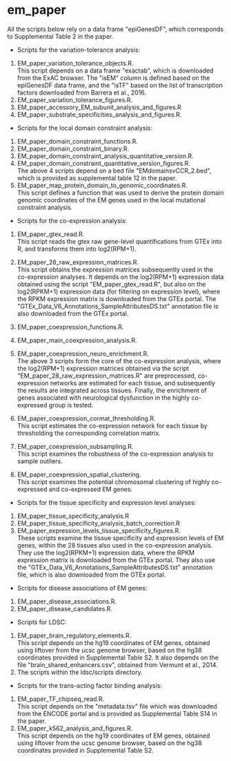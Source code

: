# em_paper
All the scripts below rely on a data frame "epiGenesDF", which corresponds to Supplemental Table 2 in the paper.

* Scripts for the variation-tolerance analysis:
1. EM_paper_variation_tolerance_objects.R.  
This script depends on a data frame "exactab", which is downloaded from the ExAC browser. The "isEM" column is defined based on the epiGenesDF data frame, and the "isTF" based on the list of transcription factors downloaded from Barrera et al., 2016.
2. EM_paper_variation_tolerance_figures.R. 
3. EM_paper_accessory_EM_subunit_analysis_and_figures.R
4. EM_paper_substrate_specificities_analysis_and_figures.R.  

* Scripts for the local domain constraint analysis:
1. EM_paper_domain_constraint_functions.R. 
2. EM_paper_domain_constraint_binary.R. 
3. EM_paper_domain_constraint_analysis_quantitative_version.R.  
4. EM_paper_domain_constraint_quantitative_version_figures.R.   
The above 4 scripts depend on a bed file "EMdomainsvCCR_2.bed", which is provided as supplemental table 12 in the paper.
5. EM_paper_map_protein_domain_to_genomic_coordinates.R.   
This script defines a function that was used to derive the protein domain genomic coordinates of the EM genes used in the local mutational constraint analysis.

* Scripts for the co-expression analysis:

1. EM_paper_gtex_read.R.   
This script reads the gtex raw gene-level quantifications from GTEx into R, and transforms them into log2(RPM+1).
2. EM_paper_28_raw_expression_matrices.R.   
This script obtains the expression matrices subsequently used in the co-expression analyses. It depends on the log2(RPM+1) expression data obtained using the script "EM_paper_gtex_read.R", but also on the log2(RPKM+1) expression data (for filtering on expression level), where the RPKM expression matrix is downloaded from the GTEx portal. The "GTEx_Data_V6_Annotations_SampleAttributesDS.txt" annotation file is also downloaded from the GTEx portal.

3. EM_paper_coexpression_functions.R. 
4. EM_paper_main_coexpression_analysis.R. 
5. EM_paper_coexpression_neuro_enrichment.R.   
The above 3 scripts form the core of the co-expression analysis, where the log2(RPM+1) expression matrices obtained via the script "EM_paper_28_raw_expression_matrices.R" are preprocessed, co-expression networks are estimated for each tissue, and subsequently the results are integrated across tissues. Finally, the enrichment of genes associated with neurological dysfunction in the highly co-expressed group is tested.

6. EM_paper_coexpression_cormat_thresholding.R.   
This script estimates the co-expression network for each tissue by thresholding the corresponding correlation matrix.
7. EM_paper_coexpression_subsampling.R.   
This script examines the robustness of the co-expression analysis to sample outliers.
8. EM_paper_coexpression_spatial_clustering.    
This script examines the potential chromosomal clustering of highly co-expressed and co-expressed EM genes.


* Scripts for the tissue specificity and expression level analyses:
1. EM_paper_tissue_specificity_analysis.R
2. EM_paper_tissue_specificity_analysis_batch_correction.R
3. EM_paper_expression_levels_tissue_specificity_figures.R.  
These scripts examine the tissue specificity and expression levels of EM genes, within the 28 tissues also used in the co-expression analysis. They use the log2(RPKM+1) expression data, where the RPKM expression matrix is downloaded from the GTEx portal. They also use the "GTEx_Data_V6_Annotations_SampleAttributesDS.txt" annotation file, which is also downloaded from the GTEx portal.

* Scripts for disease associations of EM genes:
1. EM_paper_disease_associations.R.   
2. EM_paper_disease_candidates.R.   

* Scripts for LDSC:
1. EM_paper_brain_regulatory_elements.R.   
This script depends on the hg19 coordinates of EM genes, obtained using liftover from the ucsc genome browser, based on the hg38 coordinates provided in Supplemental Table S2. It also depends on the file "brain_shared_enhancers.csv", obtained from Vermunt et al., 2014.
2. The scripts within the ldsc/scripts directory.

* Scripts for the trans-acting factor binding analysis:   
1. EM_paper_TF_chipseq_read.R.   
This script depends on the "metadata.tsv" file which was downloaded from the ENCODE portal and is provided as Supplemental Table S14 in the paper.
2. EM_paper_k562_analysis_and_figures.R.  
This script depends on the hg19 coordinates of EM genes, obtained using liftover from the ucsc genome browser, based on the hg38 coordinates provided in Supplemental Table S2.






